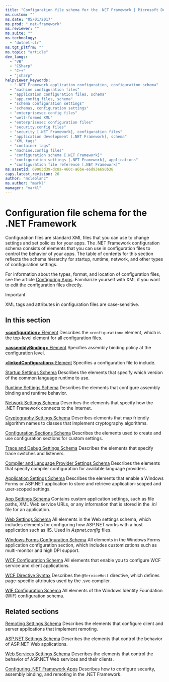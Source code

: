 ```yaml
---
title: "Configuration file schema for the .NET Framework | Microsoft Docs"
ms.custom: ""
ms.date: "05/01/2017"
ms.prod: ".net-framework"
ms.reviewer: ""
ms.suite: ""
ms.technology: 
  - "dotnet-clr"
ms.tgt_pltfrm: ""
ms.topic: "article"
dev_langs: 
  - "VB"
  - "CSharp"
  - "C++"
  - "jsharp"
helpviewer_keywords: 
  - ".NET Framework application configuration, configuration schema"
  - "machine configuration files"
  - "application configuration files, schema"
  - "app.config files, schema"
  - "schema configuration settings"
  - "schemas, configuration settings"
  - "enterprisesec.config files"
  - "well-formed XML"
  - "enterprisesec configuration files"
  - "security.config files"
  - "security [.NET Framework], configuration files"
  - "application development [.NET Framework], schema"
  - "XML tags"
  - "container tags"
  - "machine.config files"
  - "configuration schema [.NET Framework]"
  - "configuration settings [.NET Framework], applications"
  - "configuration file reference [.NET Framework]"
ms.assetid: 69003d39-dc8a-460c-a6be-e6d93e690b38
caps.latest.revision: 20
author: "mcleblanc"
ms.author: "markl"
manager: "markl"
---
```

# Configuration file schema for the .NET Framework

Configuration files are standard XML files that you can use to change settings and set policies for your apps. The .NET Framework configuration schema consists of elements that you can use in configuration files to control the behavior of your apps. The table of contents for this section reflects the schema hierarchy for startup, runtime, network, and other types of configuration settings.

For information about the types, format, and location of configuration files, see the article [Configuring Apps](~/docs/framework/configure-apps/index.md). Familiarize yourself with XML if you want to edit the configuration files directly.

> [!IMPORTANT]
> XML tags and attributes in configuration files are case-sensitive.

## In this section

[**\<configuration>** Element](~/docs/framework/configure-apps/file-schema/configuration-element.md)
Describes the `<configuration>` element, which is the top-level element for all configuration files.

[**\<assemblyBinding>** Element](~/docs/framework/configure-apps/file-schema/assemblybinding-element-for-configuration.md)
Specifies assembly binding policy at the configuration level.

[**\<linkedConfiguration>** Element](~/docs/framework/configure-apps/file-schema/linkedconfiguration-element.md)
Specifies a configuration file to include.

[Startup Settings Schema](~/docs/framework/configure-apps/file-schema/startup/index.md)
Describes the elements that specify which version of the common language runtime to use.

[Runtime Settings Schema](~/docs/framework/configure-apps/file-schema/runtime/index.md)
Describes the elements that configure assembly binding and runtime behavior.

[Network Settings Schema](~/docs/framework/configure-apps/file-schema/network/index.md)
Describes the elements that specify how the .NET Framework connects to the Internet.

[Cryptography Settings Schema](~/docs/framework/configure-apps/file-schema/cryptography/index.md)
Describes elements that map friendly algorithm names to classes that implement cryptography algorithms.

[Configuration Sections Schema](~/docs/framework/configure-apps/file-schema/configuration-sections-schema.md)
Describes the elements used to create and use configuration sections for custom settings.

[Trace and Debug Settings Schema](~/docs/framework/configure-apps/file-schema/trace-debug/index.md)
Describes the elements that specify trace switches and listeners.

[Compiler and Language Provider Settings Schema](~/docs/framework/configure-apps/file-schema/compiler/index.md)
Describes the elements that specify compiler configuration for available language providers.

[Application Settings Schema](~/docs/framework/configure-apps/file-schema/application-settings-schema.md)
Describes the elements that enable a Windows Forms or ASP.NET application to store and retrieve application-scoped and user-scoped settings.

[App Settings Schema](~/docs/framework/configure-apps/file-schema/appsettings/index.md)
Contains custom application settings, such as file paths, XML Web service URLs, or any information that is stored in the *.ini* file for an application.

[Web Settings Schema](~/docs/framework/configure-apps/file-schema/web/index.md)
All elements in the Web settings schema, which includes elements for configuring how ASP.NET works with a host application such as IIS. Used in *Aspnet.config* files.

[Windows Forms Configuration Schema](winforms/index.md)
All elements in the Windows Forms application configuration section, which includes customizations such as multi-monitor and high DPI support.

[WCF Configuration Schema](~/docs/framework/configure-apps/file-schema/wcf/index.md)
All elements that enable you to configure WCF service and client applications.

[WCF Directive Syntax](~/docs/framework/configure-apps/file-schema/wcf-directive/index.md)
Describes the `@ServiceHost` directive, which defines page-specific attributes used by the .svc compiler.

[WIF Configuration Schema](windows-identity-foundation/index.md)
All elements of the Windows Identity Foundation (WIF) configuration schema.

## Related sections

[Remoting Settings Schema](http://msdn.microsoft.com/en-us/dc2d1e62-9af7-4ca1-99fd-98b93bb4db9e)
Describes the elements that configure client and server applications that implement remoting.

[ASP.NET Settings Schema](http://msdn.microsoft.com/library/b5ysx397\(v=vs.100\).aspx)
Describes the elements that control the behavior of ASP.NET Web applications.

[Web Services Settings Schema](http://msdn.microsoft.com/en-us/f84d6d55-1add-4eb7-ae46-33df5833ea2e)
Describes the elements that control the behavior of ASP.NET Web services and their clients.

[Configuring .NET Framework Apps](http://msdn.microsoft.com/en-us/d789b592-fcb5-4e3d-8ac9-e0299adaaa42)
Describes how to configure security, assembly binding, and remoting in the .NET Framework.
